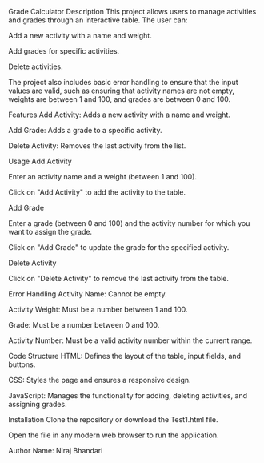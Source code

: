 Grade Calculator
Description
This project allows users to manage activities and grades through an interactive table. The user can:

Add a new activity with a name and weight.

Add grades for specific activities.

Delete activities.

The project also includes basic error handling to ensure that the input values are valid, such as ensuring that activity names are not empty, weights are between 1 and 100, and grades are between 0 and 100.

Features
Add Activity: Adds a new activity with a name and weight.

Add Grade: Adds a grade to a specific activity.

Delete Activity: Removes the last activity from the list.

Usage
Add Activity

Enter an activity name and a weight (between 1 and 100).

Click on "Add Activity" to add the activity to the table.

Add Grade

Enter a grade (between 0 and 100) and the activity number for which you want to assign the grade.

Click on "Add Grade" to update the grade for the specified activity.

Delete Activity

Click on "Delete Activity" to remove the last activity from the table.

Error Handling
Activity Name: Cannot be empty.

Activity Weight: Must be a number between 1 and 100.

Grade: Must be a number between 0 and 100.

Activity Number: Must be a valid activity number within the current range.

Code Structure
HTML: Defines the layout of the table, input fields, and buttons.

CSS: Styles the page and ensures a responsive design.

JavaScript: Manages the functionality for adding, deleting activities, and assigning grades.

Installation
Clone the repository or download the Test1.html file.

Open the file in any modern web browser to run the application.

Author
Name: Niraj Bhandari
